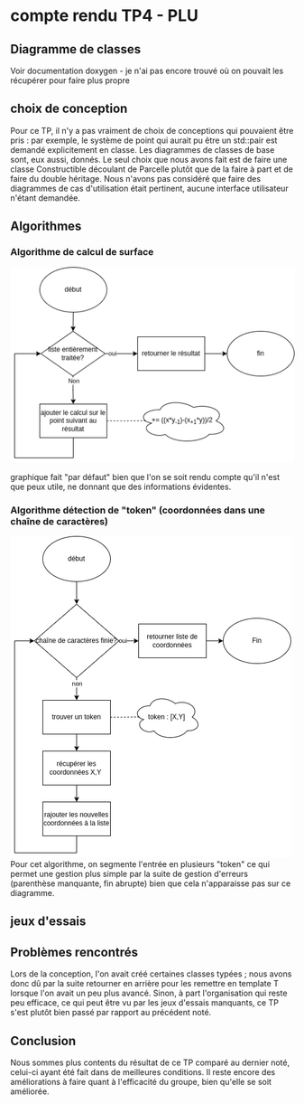 # compte rendu TP4 - PLU

##  Diagramme de classes

Voir documentation doxygen - je n'ai pas encore trouvé où on pouvait les récupérer pour faire plus propre

## choix de conception

Pour ce TP, il n'y a pas vraiment de choix de conceptions qui pouvaient être pris : par exemple, le système de point qui aurait pu être un std::pair est demandé explicitement en classe. Les diagrammes de classes de base sont, eux aussi, donnés.
Le seul choix que nous avons fait est de faire une classe Constructible découlant de Parcelle plutôt que de la faire à part et de faire du double héritage. 
Nous n'avons pas considéré que faire des diagrammes de cas d'utilisation était pertinent, aucune interface utilisateur n'étant demandée.

## Algorithmes
### Algorithme de calcul de surface
![alt text](Images/algo_calcul_surface.png)

graphique fait "par défaut" bien que l'on se soit rendu compte qu'il n'est que peux utile, ne donnant que des informations évidentes. 

### Algorithme détection de "token" (coordonnées dans une chaîne de caractères)
![alt text](Images/algo_detection_token.png)
Pour cet algorithme, on segmente l'entrée en plusieurs "token" ce qui permet une gestion plus simple par la suite de gestion d'erreurs (parenthèse manquante, fin abrupte) bien que cela n'apparaisse pas sur ce diagramme.


## jeux d'essais


## Problèmes rencontrés
Lors de la conception, l'on avait créé certaines classes typées ; nous avons donc dû par la suite retourner en arrière pour les remettre en template T lorsque l'on avait un peu plus avancé.
Sinon, à  part l'organisation qui reste peu efficace, ce qui peut être vu par les jeux d'essais manquants, ce TP s'est plutôt bien passé par rapport au précédent noté. 

## Conclusion
Nous sommes plus contents du résultat de ce TP comparé au dernier noté, celui-ci ayant été fait dans de meilleures conditions. 
Il reste encore des améliorations à faire quant à l'efficacité du groupe, bien qu'elle se soit améliorée.
